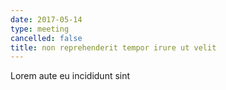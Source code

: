 ```yaml
---
date: 2017-05-14
type: meeting
cancelled: false
title: non reprehenderit tempor irure ut velit
---
```

Lorem aute eu incididunt sint